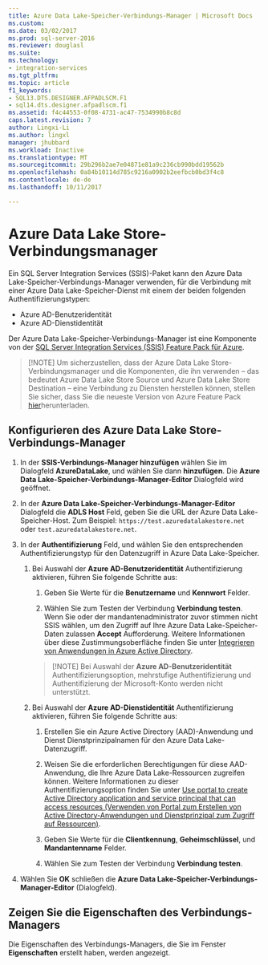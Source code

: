 ```yaml
---
title: Azure Data Lake-Speicher-Verbindungs-Manager | Microsoft Docs
ms.custom: 
ms.date: 03/02/2017
ms.prod: sql-server-2016
ms.reviewer: douglasl
ms.suite: 
ms.technology:
- integration-services
ms.tgt_pltfrm: 
ms.topic: article
f1_keywords:
- SQL13.DTS.DESIGNER.AFPADLSCM.F1
- sql14.dts.designer.afpadlscm.f1
ms.assetid: f4c44553-0f08-4731-ac47-7534990b8c8d
caps.latest.revision: 7
author: Lingxi-Li
ms.author: lingxl
manager: jhubbard
ms.workload: Inactive
ms.translationtype: MT
ms.sourcegitcommit: 29b296b2ae7e04871e81a9c236cb990bdd19562b
ms.openlocfilehash: 0a84b10114d785c9216a0902b2eefbcb0bd3f4c8
ms.contentlocale: de-de
ms.lasthandoff: 10/11/2017

---
```

# <a name="azure-data-lake-store-connection-manager"></a>Azure Data Lake Store-Verbindungsmanager
Ein SQL Server Integration Services (SSIS)-Paket kann den Azure Data Lake-Speicher-Verbindungs-Manager verwenden, für die Verbindung mit einer Azure Data Lake-Speicher-Dienst mit einem der beiden folgenden Authentifizierungstypen:
-   Azure AD-Benutzeridentität
-   Azure AD-Dienstidentität 

Der Azure Data Lake-Speicher-Verbindungs-Manager ist eine Komponente von der [SQL Server Integration Services (SSIS) Feature Pack für Azure](../../integration-services/azure-feature-pack-for-integration-services-ssis.md).

>   [!NOTE]
> Um sicherzustellen, dass der Azure Data Lake Store-Verbindungsmanager und die Komponenten, die ihn verwenden – das bedeutet Azure Data Lake Store Source und Azure Data Lake Store Destination – eine Verbindung zu Diensten herstellen können, stellen Sie sicher, dass Sie die neueste Version von Azure Feature Pack [hier](https://www.microsoft.com/download/details.aspx?id=49492)herunterladen. 
 
## <a name="configure-the-azure-data-lake-store-connection-manager"></a>Konfigurieren des Azure Data Lake Store-Verbindungs-Manager

1.  In der **SSIS-Verbindungs-Manager hinzufügen** wählen Sie im Dialogfeld **AzureDataLake**, und wählen Sie dann **hinzufügen**. Die **Azure Data Lake-Speicher-Verbindungs-Manager-Editor** Dialogfeld wird geöffnet.
  
2.  In der **Azure Data Lake-Speicher-Verbindungs-Manager-Editor** Dialogfeld die **ADLS Host** Feld, geben Sie die URL der Azure Data Lake-Speicher-Host. Zum Beispiel: `https://test.azuredatalakestore.net` oder `test.azuredatalakestore.net`.
  
3.  In der **Authentifizierung** Feld, und wählen Sie den entsprechenden Authentifizierungstyp für den Datenzugriff in Azure Data Lake-Speicher.

    1.  Bei Auswahl der **Azure AD-Benutzeridentität** Authentifizierung aktivieren, führen Sie folgende Schritte aus:
        1. Geben Sie Werte für die **Benutzername** und **Kennwort** Felder. 
    
        2. Wählen Sie zum Testen der Verbindung **Verbindung testen**. Wenn Sie oder der mandantenadministrator zuvor stimmen nicht SSIS wählen, um den Zugriff auf Ihre Azure Data Lake-Speicher-Daten zulassen **Accept** Aufforderung. Weitere Informationen über diese Zustimmungsoberfläche finden Sie unter [Integrieren von Anwendungen in Azure Active Directory](https://docs.microsoft.com/en-us/azure/active-directory/active-directory-integrating-applications#updating-an-application).
    
        >   [!NOTE] 
        > Bei Auswahl der **Azure AD-Benutzeridentität** Authentifizierungsoption, mehrstufige Authentifizierung und Authentifizierung der Microsoft-Konto werden nicht unterstützt.
    
    2. Bei Auswahl der **Azure AD-Dienstidentität** Authentifizierung aktivieren, führen Sie folgende Schritte aus:
        1. Erstellen Sie ein Azure Active Directory (AAD)-Anwendung und Dienst Dienstprinzipalnamen für den Azure Data Lake-Datenzugriff.
    
        2. Weisen Sie die erforderlichen Berechtigungen für diese AAD-Anwendung, die Ihre Azure Data Lake-Ressourcen zugreifen können. Weitere Informationen zu dieser Authentifizierungsoption finden Sie unter [Use portal to create Active Directory application and service principal that can access resources (Verwenden von Portal zum Erstellen von Active Directory-Anwendungen und Dienstprinzipal zum Zugriff auf Ressourcen)](https://docs.microsoft.com/en-us/azure/azure-resource-manager/resource-group-create-service-principal-portal).
    
        3. Geben Sie Werte für die **Clientkennung**, **Geheimschlüssel**, und **Mandantenname** Felder.
    
        4. Wählen Sie zum Testen der Verbindung **Verbindung testen**.  
  
6.  Wählen Sie **OK** schließen die **Azure Data Lake-Speicher-Verbindungs-Manager-Editor** (Dialogfeld).  

## <a name="view-the-properties-of-the-connection-manager"></a>Zeigen Sie die Eigenschaften des Verbindungs-Managers
Die Eigenschaften des Verbindungs-Managers, die Sie im Fenster **Eigenschaften** erstellt haben, werden angezeigt.  
  
  

